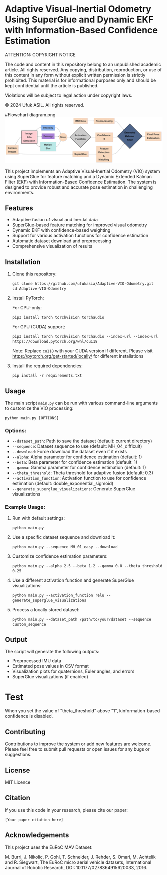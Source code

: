 # Adaptive Visual-Inertial Odometry Using SuperGlue and Dynamic EKF with Information-Based Confidence Estimation

ATTENTION: COPYRIGHT NOTICE

The code and content in this repository belong to an unpublished academic article. All rights reserved. Any copying, distribution, reproduction, or use of this content in any form without explicit written permission is strictly prohibited. This material is for informational purposes only and should be kept confidential until the article is published.

Violations will be subject to legal action under copyright laws.

© 2024 Ufuk ASIL. All rights reserved.


#Flowchart
diagram.png
![Flowchart](diagram.png)



This project implements an Adaptive Visual-Inertial Odometry (VIO) system using SuperGlue for feature matching and a Dynamic Extended Kalman Filter (EKF) with Information-Based Confidence Estimation. The system is designed to provide robust and accurate pose estimation in challenging environments.

## Features

- Adaptive fusion of visual and inertial data
- SuperGlue-based feature matching for improved visual odometry
- Dynamic EKF with confidence-based weighting
- Support for various activation functions for confidence estimation
- Automatic dataset download and preprocessing
- Comprehensive visualization of results

## Installation

1. Clone this repository:
   ```
   git clone https://github.com/ufukasia/Adaptive-VIO-Odometry.git
   cd Adaptive-VIO-Odometry
   ```





2. Install PyTorch:
   
   For CPU-only:
   ```
   pip3 install torch torchvision torchaudio
   ```
   
   For GPU (CUDA) support:
   ```
   pip3 install torch torchvision torchaudio --index-url --index-url https://download.pytorch.org/whl/cu118
   ```
   Note: Replace `cu118` with your CUDA version if different.   Please visit https://pytorch.org/get-started/locally/ for different installations

3. Install the required dependencies:
   ```
   pip install -r requirements.txt
   ```






## Usage

The main script `main.py` can be run with various command-line arguments to customize the VIO processing:

```
python main.py [OPTIONS]
```

### Options:

- `--dataset_path`: Path to save the dataset (default: current directory)
- `--sequence`: Dataset sequence to use (default: MH_04_difficult)
- `--download`: Force download the dataset even if it exists
- `--alpha`: Alpha parameter for confidence estimation (default: 1)
- `--beta`: Beta parameter for confidence estimation (default: 1)
- `--gamma`: Gamma parameter for confidence estimation (default: 1)
- `--theta_threshold`: Theta threshold for adaptive fusion (default: 0.3)
- `--activation_function`: Activation function to use for confidence estimation (default: double_exponential_sigmoid)
- `--generate_superglue_visualizations`: Generate SuperGlue visualizations

### Example Usage:

1. Run with default settings:
   ```
   python main.py
   ```

2. Use a specific dataset sequence and download it:
   ```
   python main.py --sequence MH_01_easy --download
   ```

3. Customize confidence estimation parameters:
   ```
   python main.py --alpha 2.5 --beta 1.2 --gamma 0.8 --theta_threshold 0.25
   ```

4. Use a different activation function and generate SuperGlue visualizations:
   ```
   python main.py --activation_function relu --generate_superglue_visualizations
   ```

5. Process a locally stored dataset:
   ```
   python main.py --dataset_path /path/to/your/dataset --sequence custom_sequence
   ```

## Output

The script will generate the following outputs:

- Preprocessed IMU data
- Estimated pose values in CSV format
- Visualization plots for quaternions, Euler angles, and errors
- SuperGlue visualizations (if enabled)

# Test

When you set the value of "theta_threshold" above "1", kinformation-based confidence is disabled.








## Contributing

Contributions to improve the system or add new features are welcome. Please feel free to submit pull requests or open issues for any bugs or suggestions.

## License

MIT Licence

## Citation

If you use this code in your research, please cite our paper:

```
[Your paper citation here]
```

## Acknowledgements

This project uses the EuRoC MAV Dataset:

M. Burri, J. Nikolic, P. Gohl, T. Schneider, J. Rehder, S. Omari, M. Achtelik and R. Siegwart, The EuRoC micro aerial vehicle datasets, International Journal of Robotic Research, DOI: 10.1177/0278364915620033, 2016.
